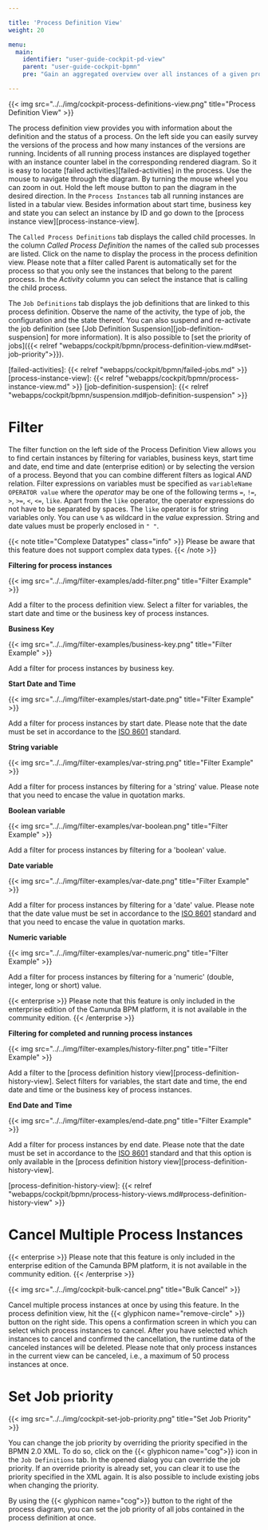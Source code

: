 ```yaml
---

title: 'Process Definition View'
weight: 20

menu:
  main:
    identifier: "user-guide-cockpit-pd-view"
    parent: "user-guide-cockpit-bpmn"
    pre: "Gain an aggregated overview over all instances of a given process definition and perform bulk operations."

---
```


{{< img src="../../img/cockpit-process-definitions-view.png" title="Process Definition View" >}}

The process definition view provides you with information about the definition and the status of a process. On the left side you can easily survey the versions of the process and how many instances of the versions are running. Incidents of all running process instances are displayed together with an instance counter label in the corresponding rendered diagram. So it is easy to locate [failed activities][failed-activities] in the process. Use the mouse to navigate through the diagram. By turning the mouse wheel you can zoom in out. Hold the left mouse button to pan the diagram in the desired direction.
In the `Process Instances` tab all running instances are listed in a tabular view. Besides information about start time, business key and state you can select an instance by ID and go down to the [process instance view][process-instance-view].

The `Called Process Definitions` tab displays the called child processes. In the column *Called Process Definition* the names of the called sub processes are listed. Click on the name to display the process in the process definition view. Please note that a filter called Parent is automatically set for the process so that you only see the instances that belong to the parent process. In the *Activity* column you can select the instance that is calling the child process.

The `Job Definitions` tab displays the job definitions that are linked to this process definition. Observe the name of the activity, the type of job, the configuration and the state thereof. You can also suspend and re-activate the job definition (see [Job Definition Suspension][job-definition-suspension] for more information). It is also possible to [set the priority of jobs]({{< relref "webapps/cockpit/bpmn/process-definition-view.md#set-job-priority">}}).


[failed-activities]: {{< relref "webapps/cockpit/bpmn/failed-jobs.md" >}}
[process-instance-view]: {{< relref "webapps/cockpit/bpmn/process-instance-view.md" >}}
[job-definition-suspension]: {{< relref "webapps/cockpit/bpmn/suspension.md#job-definition-suspension" >}}


# Filter

The filter function on the left side of the Process Definition View allows you to find certain instances by filtering for variables, business keys, start time and date, end time and date (enterprise edition) or by selecting the version of a process. Beyond that you can combine different filters as logical *AND* relation. Filter expressions on variables must be specified as `variableName OPERATOR value` where the *operator* may be one of the following terms `=`, `!=`, `>`, `>=`, `<`, `<=`, `like`. Apart from the `like` operator, the operator expressions do not have to be separated by spaces.
The `like` operator is for string variables only. You can use `%` as wildcard in the *value* expression. String and date values must be properly enclosed in `" "`.

{{< note title="Complexe Datatypes" class="info" >}}
  Please be aware that this feature does not support complex data types.
{{< /note >}}


**Filtering for process instances**

{{< img src="../../img/filter-examples/add-filter.png" title="Filter Example" >}}

Add a filter to the process definition view. Select a filter for variables, the start date and time or the business key of process instances.


**Business Key**

{{< img src="../../img/filter-examples/business-key.png" title="Filter Example" >}}

Add a filter for process instances by business key.


**Start Date and Time**

{{< img src="../../img/filter-examples/start-date.png" title="Filter Example" >}}

Add a filter for process instances by start date. Please note that the date must be set in accordance to the [ISO 8601](http://en.wikipedia.org/wiki/ISO_8601) standard.


**String variable**

{{< img src="../../img/filter-examples/var-string.png" title="Filter Example" >}}

Add a filter for process instances by filtering for a 'string' value. Please note that you need to encase the value in quotation marks.


**Boolean variable**

{{< img src="../../img/filter-examples/var-boolean.png" title="Filter Example" >}}

Add a filter for process instances by filtering for a 'boolean' value.


**Date variable**

{{< img src="../../img/filter-examples/var-date.png" title="Filter Example" >}}

Add a filter for process instances by filtering for a 'date' value. Please note that the date value must be set in accordance to the [ISO 8601](http://en.wikipedia.org/wiki/ISO_8601) standard and that you need to encase the value in quotation marks.


**Numeric variable**

{{< img src="../../img/filter-examples/var-numeric.png" title="Filter Example" >}}

Add a filter for process instances by filtering for a 'numeric' (double, integer, long or short) value.


{{< enterprise >}}
Please note that this feature is only included in the enterprise edition of the Camunda BPM platform, it is not available in the community edition.
{{< /enterprise >}}

**Filtering for completed and running process instances**

{{< img src="../../img/filter-examples/history-filter.png" title="Filter Example" >}}

Add a filter to the [process definition history view][process-definition-history-view]. Select filters for variables, the start date and time, the end date and time or the business key of process instances.


**End Date and Time**

{{< img src="../../img/filter-examples/end-date.png" title="Filter Example" >}}

Add a filter for process instances by end date. Please note that the date must be set in accordance to the [ISO 8601](http://en.wikipedia.org/wiki/ISO_8601) standard and that this option is only available in the [process definition history view][process-definition-history-view].


[process-definition-history-view]: {{< relref "webapps/cockpit/bpmn/process-history-views.md#process-definition-history-view" >}}


# Cancel Multiple Process Instances

{{< enterprise >}}
Please note that this feature is only included in the enterprise edition of the Camunda BPM platform, it is not available in the community edition.
{{< /enterprise >}}

{{< img src="../../img/cockpit-bulk-cancel.png" title="Bulk Cancel" >}}

Cancel multiple process instances at once by using this feature. In the process definition view, hit the {{< glyphicon name="remove-circle" >}} button on the right side. This opens a confirmation screen in which you can select which process instances to cancel. After you have selected which instances to cancel and confirmed the cancellation, the runtime data of the canceled instances will be deleted. Please note that only process instances in the current view can be canceled, i.e., a maximum of 50 process instances at once.


# Set Job priority

{{< img src="../../img/cockpit-set-job-priority.png" title="Set Job Priority" >}}

You can change the job priority by overriding the priority specified in the BPMN 2.0 XML. To do so, click on the {{< glyphicon name="cog">}} icon in the `Job Definitions` tab. In the opened dialog you can override the job priority. If an override priority is already set, you can clear it to use the priority specified in the XML again. It is also possible to include existing jobs when changing the priority.

By using the {{< glyphicon name="cog">}} button to the right of the process diagram, you can set the job priority of all jobs contained in the process definition at once.
